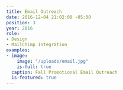 ```yaml
---
title: Email Outreach
date: 2016-12-04 21:02:00 -05:00
position: 3
year: 2016
role:
- Design
- MailChimp Integration
examples:
- image:
    image: "/uploads/email.jpg"
    is-full: true
  caption: Fall Promotional Email Outreach
  is-featured: true
---
```


